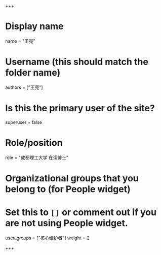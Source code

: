 +++
# Display name
name = "王亮"

# Username (this should match the folder name)
authors = ["王亮"]

# Is this the primary user of the site?
superuser = false

# Role/position
role = "成都理工大学 在读博士"

# Organizational groups that you belong to (for People widget)
#   Set this to `[]` or comment out if you are not using People widget.
user_groups = ["核心维护者"]
weight = 2

+++
